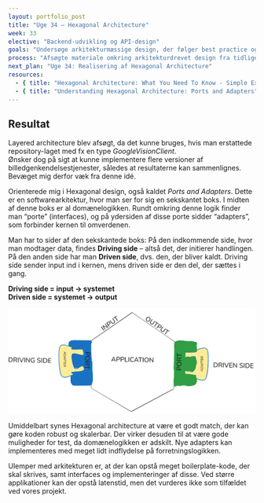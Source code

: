 ```yaml
---
layout: portfolio_post
title: "Uge 34 – Hexagonal Architecture"
week: 33
elective: "Backend-udvikling og API-design"
goals: "Undersøge arkitekturmæssige design, der følger best practice og kan udstille ekstern port samt håndtere kald til eksterne API’er."
process: "Afsøgte materiale omkring arkitekturdrevet design fra tidligere semestre, søgte på nettet efter alternativer."
next_plan: "Uge 34: Realisering af Hexagonal Architecture"
resources:
  - { title: "Hexagonal Architecture: What You Need To Know - Simple Explanation", url: "https://www.youtube.com/watch?v=bDWApqAUjEI&t=64s" }
  - { title: "Understanding Hexagonal Architecture: Ports and Adapters", url: "https://medium.com/@erickzanetti/understanding-hexagonal-architecture-ports-and-adapters-8945fc3e3dc0" }
---
```


## Resultat

Layered architecture blev afsøgt, da det kunne bruges, hvis man erstattede repository-laget med fx en type *GoogleVisionClient*.  
Ønsker dog på sigt at kunne implementere flere versioner af billedgenkendelsestjenester, således at resultaterne kan sammenlignes. Bevæget mig derfor væk fra denne idé.  

Orienterede mig i Hexagonal design, også kaldet *Ports and Adapters*. Dette er en softwarearkitektur, hvor man ser for sig en sekskantet boks. I midten af denne boks er al domænelogikken. Rundt omkring denne logik finder man “porte” (interfaces), og på ydersiden af disse porte sidder “adapters”, som forbinder kernen til omverdenen.  

Man har to sider af den sekskantede boks: På den indkommende side, hvor man modtager data, findes **Driving side** – altså det, der initierer handlingen. På den anden side har man **Driven side**, dvs. den, der bliver kaldt. Driving side sender input ind i kernen, mens driven side er den del, der sættes i gang.  

**Driving side = input -> systemet**  
**Driven side = systemet -> output**

![Hexagonal Architecture](assets/images/Hexagonal.png)

Umiddelbart synes Hexagonal architecture at være et godt match, der kan gøre koden robust og skalerbar. Der virker desuden til at være gode muligheder for test, da domænelogikken er adskilt. Nye adapters kan implementeres med meget lidt indflydelse på forretningslogikken.  

Ulemper med arkitekturen er, at der kan opstå meget boilerplate-kode, der skal skrives, samt interfaces og implementeringer af disse. Ved større applikationer kan der opstå latenstid, men det vurderes ikke som tilfældet ved vores projekt.  
